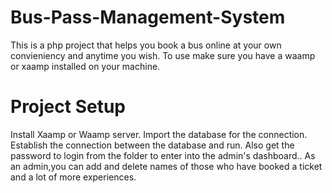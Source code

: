 # Bus-Pass-Management-System
This is a php project that helps you book a bus online at your own convieniency and anytime you wish.
To use make sure you have a waamp or xaamp installed on your machine.
# Project Setup
Install Xaamp or Waamp server.
Import the database for the connection.
Establish the connection between the database and run.
Also get the password to login from the folder to enter into the admin's dashboard..
As an admin,you can add and delete names of those who have booked a ticket and a lot of more experiences.
